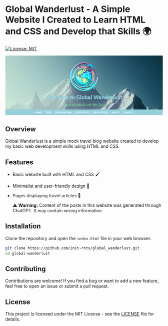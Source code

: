 # Global Wanderlust - A Simple Website I Created to Learn HTML and CSS and Develop that Skills 🌍

[![License: MIT](https://img.shields.io/badge/License-MIT-yellow.svg)](https://opensource.org/licenses/MIT)

![Global Wanderlust](screenshot.png)

## Overview

Global Wanderlust is a simple mock travel blog website created to develop my basic web development skills using HTML and CSS.

## Features

- Basic website built with HTML and CSS 🖌️
- Minimalist and user-friendly design 🚀
- Pages displaying travel articles 📖

  :warning: **Warning:** Content of the posts in this website was generated through ChatGPT. It may contain wrong information.

## Installation

Clone the repository and open the `index.html` file in your web browser.

```bash
git clone https://github.com/init-rnts/global_wanderlust.git
cd global-wanderlust
```

## Contributing

Contributions are welcome! If you find a bug or want to add a new feature, feel free to open an issue or submit a pull request.

## License

This project is licensed under the MIT License - see the [LICENSE](LICENSE) file for details.
